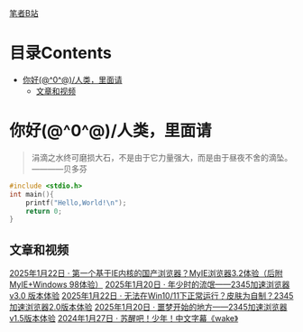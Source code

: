 [笔者B站](https://space.bilibili.com/1512804294)

# 目录Contents
- [你好\(@^0^@)/人类，里面请](https://winminecraft.github.io/#你好0人类里面请)
    - [文章和视频](https://winminecraft.github.io/#文章和视频)
# 你好\(@^0^@)/人类，里面请

> 涓滴之水终可磨损大石，不是由于它力量强大，而是由于昼夜不舍的滴坠。————贝多芬

```C++
#include <stdio.h>
int main(){
    printf("Hello,World!\n");
    return 0;
}
```
## 文章和视频
[2025年1月22日 · 第一个基于IE内核的国产浏览器？MyIE浏览器3.2体验（后附MyIE+Windows 98体验）](https://www.bilibili.com/video/BV1CTfhY1EdM/?spm_id_from=333.999.0.0&vd_source=7fe5e2cd0c66b1ec6a324c735544f8ad)
[2025年1月20日 · 年少时的流氓——2345加速浏览器v3.0 版本体验](https://www.bilibili.com/video/BV1NBwmegE2U/?spm_id_from=333.999.0.0&vd_source=7fe5e2cd0c66b1ec6a324c735544f8ad)
[2025年1月22日 · 无法在Win10/11下正常运行？皮肤为自制？2345加速浏览器2.0版本体验](https://www.bilibili.com/video/BV13tfbYWEEW/?spm_id_from=333.999.0.0&vd_source=7fe5e2cd0c66b1ec6a324c735544f8ad)
[2025年1月20日 · 噩梦开始的地方——2345加速浏览器v1.5版本体验](https://www.bilibili.com/video/BV1ccwpebEH2/?spm_id_from=333.999.0.0)
[2024年1月27日 · 苏醒吧！少年！中文字幕《wake》](https://www.bilibili.com/video/BV1RQ4y1c7tw/?spm_id_from=333.999.0.0)
